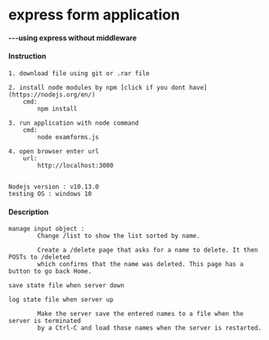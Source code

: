 # express form application
#### ---using express without middleware

#### Instruction

    1. download file using git or .rar file

    2. install node modules by npm [click if you dont have] (https://nodejs.org/en/)
        cmd:
            npm install
    
    3. run application with node command 
        cmd:
            node examforms.js

    4. open browser enter url
        url:
            http://localhost:3000


    Nodejs version : v10.13.0
    testing OS : windows 10 

#### Description
    
    manage input object :
            Change /list to show the list sorted by name.
    
            Create a /delete page that asks for a name to delete. It then POSTs to /deleted 
            which confirms that the name was deleted. This page has a button to go back Home.

    save state file when server down

    log state file when server up

            Make the server save the entered names to a file when the server is terminated 
            by a Ctrl-C and load those names when the server is restarted.
        
    
